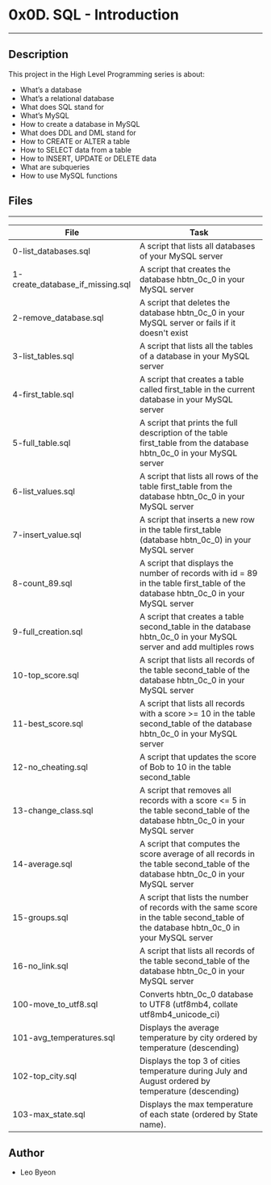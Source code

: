 # 0x0D. SQL - Introduction
---


## Description
This project in the High Level Programming series is about:
* What’s a database
* What’s a relational database
* What does SQL stand for
* What’s MySQL
* How to create a database in MySQL
* What does DDL and DML stand for
* How to CREATE or ALTER a table
* How to SELECT data from a table
* How to INSERT, UPDATE or DELETE data
* What are subqueries
* How to use MySQL functions


## Files
---
File|Task
---|---
0-list_databases.sql | A script that lists all databases of your MySQL server
1-create_database_if_missing.sql | A script that creates the database hbtn_0c_0 in your MySQL server
2-remove_database.sql | A script that deletes the database hbtn_0c_0 in your MySQL server or fails if it doesn't exist
3-list_tables.sql | A script that lists all the tables of a database in your MySQL server
4-first_table.sql | A script that creates a table called first_table in the current database in your MySQL server
5-full_table.sql | A script that prints the full description of the table first_table from the database hbtn_0c_0 in your MySQL server
6-list_values.sql | A script that lists all rows of the table first_table from the database hbtn_0c_0 in your MySQL server
7-insert_value.sql | A script that inserts a new row in the table first_table (database hbtn_0c_0) in your MySQL server
8-count_89.sql | A script that displays the number of records with id = 89 in the table first_table of the database hbtn_0c_0 in your MySQL server
9-full_creation.sql | A script that creates a table second_table in the database hbtn_0c_0 in your MySQL server and add multiples rows
10-top_score.sql | A script that lists all records of the table second_table of the database hbtn_0c_0 in your MySQL server
11-best_score.sql | A script that lists all records with a score >= 10 in the table second_table of the database hbtn_0c_0 in your MySQL server
12-no_cheating.sql | A script that updates the score of Bob to 10 in the table second_table
13-change_class.sql | A script that removes all records with a score <= 5 in the table second_table of the database hbtn_0c_0 in your MySQL server
14-average.sql | A script that computes the score average of all records in the table second_table of the database hbtn_0c_0 in your MySQL server
15-groups.sql | A script that lists the number of records with the same score in the table second_table of the database hbtn_0c_0 in your MySQL server
16-no_link.sql | A script that lists all records of the table second_table of the database hbtn_0c_0 in your MySQL server
100-move_to_utf8.sql | Converts hbtn_0c_0 database to UTF8 (utf8mb4, collate utf8mb4_unicode_ci)
101-avg_temperatures.sql | Displays the average temperature by city ordered by temperature (descending)
102-top_city.sql | Displays the top 3 of cities temperature during July and August ordered by temperature (descending)
103-max_state.sql | Displays the max temperature of each state (ordered by State name).


## Author
* Leo Byeon
